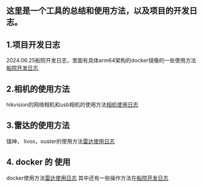 ## 这里是一个工具的总结和使用方法，以及项目的开发日志。


## 1.项目开发日志
   2024.06.25船院开发日志，里面有具体arm64架构的docker镜像的一些使用方法 [船院开发日志](./##%20船院开发日志.md)

## 2.相机的使用方法
   hikvision的网络相机和usb相机的使用方法[相机使用日志](./相机的使用日志.md)

## 3.雷达的使用方法
   镭神， livox，ouster的使用方法[雷达使用日志](./雷达的使用日志.md)


## 4. docker 的 使用
   docker使用方法[雷达使用日志](./docker的使用日志.md)
   其中还有一些操作方法在[船院开发日志](./##%20船院开发日志.md)
